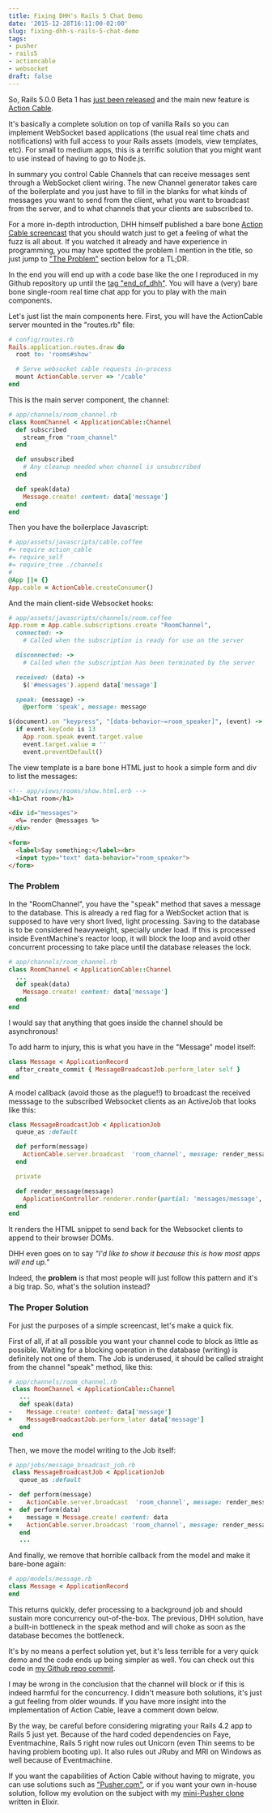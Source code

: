 ```yaml
---
title: Fixing DHH's Rails 5 Chat Demo
date: '2015-12-28T16:11:00-02:00'
slug: fixing-dhh-s-rails-5-chat-demo
tags:
- pusher
- rails5
- actioncable
- websocket
draft: false
---
```


So, Rails 5.0.0 Beta 1 has [just been released](http://weblog.rubyonrails.org/2015/12/18/Rails-5-0-beta1/) and the main new feature is [Action Cable](https://github.com/rails/rails/tree/master/actioncable).

It's basically a complete solution on top of vanilla Rails so you can implement WebSocket based applications (the usual real time chats and notifications) with full access to your Rails assets (models, view templates, etc). For small to medium apps, this is a terrific solution that you might want to use instead of having to go to Node.js.

In summary you control Cable Channels that can receive messages sent through a WebSocket client wiring. The new Channel generator takes care of the boilerplate and you just have to fill in the blanks for what kinds of messages you want to send from the client, what you want to broadcast from the server, and to what channels that your clients are subscribed to.

For a more in-depth introduction, DHH himself published a bare bone [Action Cable screencast](https://www.youtube.com/watch?v=n0WUjGkDFS0) that you should watch just to get a feeling of what the fuzz is all about. If you watched it already and have experience in programming, you may have spotted the problem I mention in the title, so just jump to ["The Problem"](#the-problem) section below for a TL;DR.

In the end you will end up with a code base like the one I reproduced in my Github repository up until the [tag "end_of_dhh"](https://github.com/akitaonrails/rails5-actioncable-demo/tree/end_of_dhh). You will have a (very) bare bone single-room real time chat app for you to play with the main components.

Let's just list the main components here. First, you will have the ActionCable server mounted in the "routes.rb" file:

```ruby
# config/routes.rb
Rails.application.routes.draw do
  root to: 'rooms#show'

  # Serve websocket cable requests in-process
  mount ActionCable.server => '/cable'
end
```

This is the main server component, the channel:

```ruby
# app/channels/room_channel.rb
class RoomChannel < ApplicationCable::Channel
  def subscribed
    stream_from "room_channel"
  end

  def unsubscribed
    # Any cleanup needed when channel is unsubscribed
  end

  def speak(data)
    Message.create! content: data['message']
  end
end
```

Then you have the boilerplace Javascript:

```ruby
# app/assets/javascripts/cable.coffee
#= require action_cable
#= require_self
#= require_tree ./channels
#
@App ||= {}
App.cable = ActionCable.createConsumer()
```

And the main client-side Websocket hooks:

```ruby
# app/assets/javascripts/channels/room.coffee
App.room = App.cable.subscriptions.create "RoomChannel",
  connected: ->
    # Called when the subscription is ready for use on the server

  disconnected: ->
    # Called when the subscription has been terminated by the server

  received: (data) ->
    $('#messages').append data['message']

  speak: (message) ->
    @perform 'speak', message: message

$(document).on "keypress", "[data-behavior~=room_speaker]", (event) ->
  if event.keyCode is 13
    App.room.speak event.target.value
    event.target.value = ''
    event.preventDefault()
```

The view template is a bare bone HTML just to hook a simple form and div to list the messages:

```html
<!-- app/views/rooms/show.html.erb -->
<h1>Chat room</h1>

<div id="messages">
  <%= render @messages %>
</div>

<form>
  <label>Say something:</label><br>
  <input type="text" data-behavior="room_speaker">
</form>
```

<a name="the-problem"></a>

### The Problem

In the "RoomChannel", you have the "<tt>speak</tt>" method that saves a message to the database. This is already a red flag for a WebSocket action that is supposed to have very short lived, light processing. Saving to the database is to be considered heavyweight, specially under load. If this is processed inside EventMachine's reactor loop, it will block the loop and avoid other concurrent processing to take place until the database releases the lock.

```ruby
# app/channels/room_channel.rb
class RoomChannel < ApplicationCable::Channel
  ...
  def speak(data)
    Message.create! content: data['message']
  end
end
```

I would say that anything that goes inside the channel should be asynchronous!

To add harm to injury, this is what you have in the "Message" model itself:

```ruby
class Message < ApplicationRecord
  after_create_commit { MessageBroadcastJob.perform_later self }
end
```

A model callback (avoid those as the plague!!) to broadcast the received messsage to the subscribed Websocket clients as an ActiveJob that looks like this:

```ruby
class MessageBroadcastJob < ApplicationJob
  queue_as :default

  def perform(message)
    ActionCable.server.broadcast  'room_channel', message: render_message(message)
  end

  private

  def render_message(message)
    ApplicationController.renderer.render(partial: 'messages/message', locals: { message: message })
  end
end
```

It renders the HTML snippet to send back for the Websocket clients to append to their browser DOMs.

DHH even goes on to say _"I'd like to show it because this is how most apps will end up."_

Indeed, the **problem** is that most people will just follow this pattern and it's a big trap. So, what's the solution instead?

### The Proper Solution

For just the purposes of a simple screencast, let's make a quick fix.

First of all, if at all possible you want your channel code to block as little as possible. Waiting for a blocking operation in the database (writing) is definitely not one of them. The Job is underused, it should be called straight from the channel "speak" method, like this:

```ruby
# app/channels/room_channel.rb
 class RoomChannel < ApplicationCable::Channel
   ...
   def speak(data)
-    Message.create! content: data['message']
+    MessageBroadcastJob.perform_later data['message']
   end
 end
```

Then, we move the model writing to the Job itself:

```ruby
# app/jobs/message_broadcast_job.rb
 class MessageBroadcastJob < ApplicationJob
   queue_as :default

-  def perform(message)
-    ActionCable.server.broadcast  'room_channel', message: render_message(message)
+  def perform(data)
+    message = Message.create! content: data
+    ActionCable.server.broadcast 'room_channel', message: render_message(message)
   end
   ...
```

And finally, we remove that horrible callback from the model and make it bare-bone again:

```ruby
# app/models/message.rb
class Message < ApplicationRecord
end
```

This returns quickly, defer processing to a background job and should sustain more concurrency out-of-the-box. The previous, DHH solution, have a built-in bottleneck in the speak method and will choke as soon as the database becomes the bottleneck.

It's by no means a perfect solution yet, but it's less terrible for a very quick demo and the code ends up being simpler as well. You can check out this code in [my Github repo commit](https://github.com/akitaonrails/rails5-actioncable-demo/commit/0aaaaecc46ed14e98086bac5ce087df08d557456).

I may be wrong in the conclusion that the channel will block or if this is indeed harmful for the concurrency. I didn't measure both solutions, it's just a gut feeling from older wounds. If you have more insight into the implementation of Action Cable, leave a comment down below.

By the way, be careful before considering migrating your Rails 4.2 app to Rails 5 just yet. Because of the hard coded dependencies on Faye, Eventmachine, Rails 5 right now rules out Unicorn (even Thin seems to be having problem booting up). It also rules out JRuby and MRI on Windows as well because of Eventmachine.

If you want the capabilities of Action Cable without having to migrate, you can use solutions such as ["Pusher.com"](http://developers.planningcenteronline.com/2014/09/23/live-updating-rails-with-react.js-and-pusher.html), or if you want your own in-house solution, follow my evolution on the subject with my [mini-Pusher clone](http://www.akitaonrails.com/pusher) written in Elixir.
